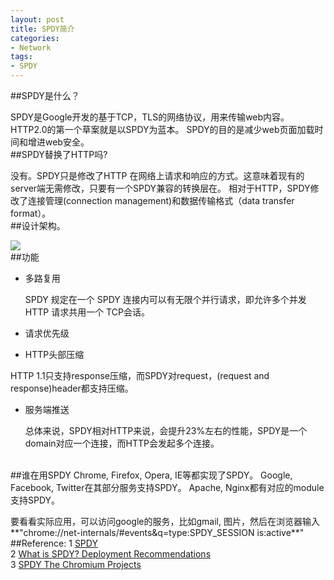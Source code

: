 ```yaml
---
layout: post 
title: SPDY简介   
categories: 
- Network 
tags:   
- SPDY
---  
```


##SPDY是什么？

SPDY是Google开发的基于TCP，TLS的网络协议，用来传输web内容。HTTP2.0的第一个草案就是以SPDY为蓝本。
SPDY的目的是减少web页面加载时间和增进web安全。
<br>
##SPDY替换了HTTP吗?

没有。SPDY只是修改了HTTP 在网络上请求和响应的方式。这意味着现有的server端无需修改，只要有一个SPDY兼容的转换层在。
相对于HTTP，SPDY修改了连接管理(connection management)和数据传输格式（data transfer format）。
<br>
##设计架构。


![](http://www.cubrid.org/files/attach/images/220547/186/504/http_vs_spdy.png)
<br>
##功能

* 多路复用  

   SPDY 规定在一个 SPDY 连接内可以有无限个并行请求，即允许多个并发 HTTP 请求共用一个 TCP会话。

* 请求优先级

* HTTP头部压缩  

HTTP 1.1只支持response压缩，而SPDY对request，(request and response)header都支持压缩。

* 服务端推送

  总体来说，SPDY相对HTTP来说，会提升23%左右的性能，SPDY是一个domain对应一个连接，而HTTP会发起多个连接。
<br>
##谁在用SPDY
Chrome, Firefox, Opera, IE等都实现了SPDY。    
Google, Facebook, Twitter在其部分服务支持SPDY。  
Apache, Nginx都有对应的module支持SPDY。

要看看实际应用，可以访问google的服务，比如gmail, 图片，然后在浏览器输入**"chrome://net-internals/#events&q=type:SPDY_SESSION is:active**"
<br>
##Reference:
1 [SPDY][1]  
2 [What is SPDY? Deployment Recommendations][2]  
3 [SPDY The Chromium Projects][3]

[1]:http://en.wikipedia.org/wiki/SPDY
[2]:http://www.cubrid.org/blog/dev-platform/what-is-spdy-deployment-recommendations/
[3]:http://www.chromium.org/spdy








